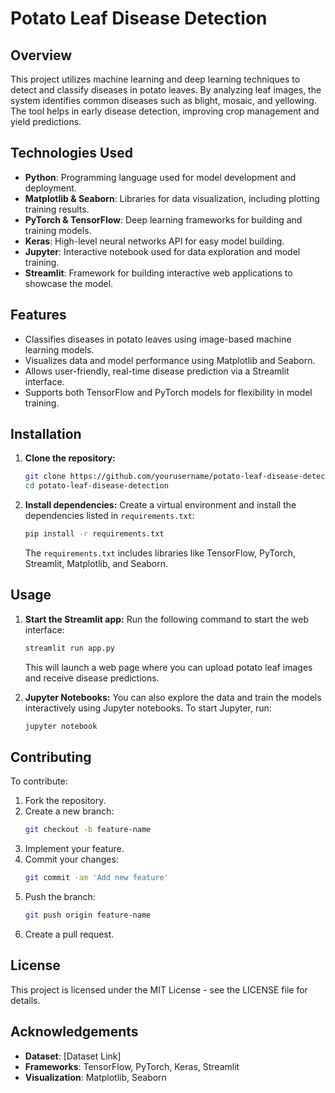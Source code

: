 # Potato Leaf Disease Detection

## Overview
This project utilizes machine learning and deep learning techniques to detect and classify diseases in potato leaves. By analyzing leaf images, the system identifies common diseases such as blight, mosaic, and yellowing. The tool helps in early disease detection, improving crop management and yield predictions.

## Technologies Used
- **Python**: Programming language used for model development and deployment.
- **Matplotlib & Seaborn**: Libraries for data visualization, including plotting training results.
- **PyTorch & TensorFlow**: Deep learning frameworks for building and training models.
- **Keras**: High-level neural networks API for easy model building.
- **Jupyter**: Interactive notebook used for data exploration and model training.
- **Streamlit**: Framework for building interactive web applications to showcase the model.

## Features
- Classifies diseases in potato leaves using image-based machine learning models.
- Visualizes data and model performance using Matplotlib and Seaborn.
- Allows user-friendly, real-time disease prediction via a Streamlit interface.
- Supports both TensorFlow and PyTorch models for flexibility in model training.

## Installation
1. **Clone the repository:**
   ```bash
   git clone https://github.com/yourusername/potato-leaf-disease-detection.git
   cd potato-leaf-disease-detection
   ```

2. **Install dependencies:**
   Create a virtual environment and install the dependencies listed in `requirements.txt`:
   ```bash
   pip install -r requirements.txt
   ```
   The `requirements.txt` includes libraries like TensorFlow, PyTorch, Streamlit, Matplotlib, and Seaborn.

## Usage

1. **Start the Streamlit app:**
   Run the following command to start the web interface:
   ```bash
   streamlit run app.py
   ```
   This will launch a web page where you can upload potato leaf images and receive disease predictions.

2. **Jupyter Notebooks:**
   You can also explore the data and train the models interactively using Jupyter notebooks. To start Jupyter, run:
   ```bash
   jupyter notebook
   ```

## Contributing
To contribute:
1. Fork the repository.
2. Create a new branch:
   ```bash
   git checkout -b feature-name
   ```
3. Implement your feature.
4. Commit your changes:
   ```bash
   git commit -am 'Add new feature'
   ```
5. Push the branch:
   ```bash
   git push origin feature-name
   ```
6. Create a pull request.

## License
This project is licensed under the MIT License - see the LICENSE file for details.

## Acknowledgements
- **Dataset**: [Dataset Link]
- **Frameworks**: TensorFlow, PyTorch, Keras, Streamlit
- **Visualization**: Matplotlib, Seaborn


